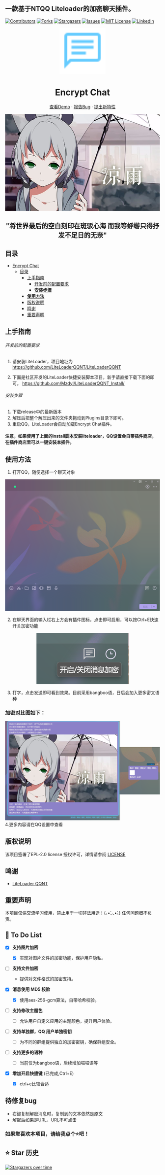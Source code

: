 ## 一款基于NTQQ Liteloader的加密聊天插件。

<!-- PROJECT SHIELDS -->

[![Contributors][contributors-shield]][contributors-url]
[![Forks][forks-shield]][forks-url]
[![Stargazers][stars-shield]][stars-url]
[![Issues][issues-shield]][issues-url]
[![MIT License][license-shield]][license-url]
[![LinkedIn][linkedin-shield]][linkedin-url]

<!-- PROJECT LOGO -->

<p align="center">
  <a href="https://github.com/WJZ-P/LiteLoaderQQNT-Encrypt-Chat/">
    <img src="src/assests/chat_blue.svg" alt="Logo" width="150" height="150" style="color: #66ccff;margin: 0">
  </a>
  <h1 align="center">Encrypt Chat</h1>
  <p align="center">
    <a href="https://github.com/WJZ-P/LiteLoaderQQNT-Encrypt-Chat">查看Demo</a>
    ·
    <a href="https://github.com/WJZ-P/LiteLoaderQQNT-Encrypt-Chat/issues">报告Bug</a>
    ·
    <a href="https://github.com/WJZ-P/LiteLoaderQQNT-Encrypt-Chat/issues">提出新特性</a>
  </p>
</p>

<p align="center">
  <a href="https://www.bilibili.com/video/BV12x411y7SN">
    <img src="src/assests/凉雨.jpg" alt="凉雨">
  </a>
</p>
<h2 align="center">"将世界最后的空白刻印在斑驳心海
而我等蜉蝣只得抒发不足日的无奈"</h2>

## 目录

- [Encrypt Chat](#projectname)
    - [目录](#目录)
        - [上手指南](#上手指南)
            - [开发前的配置要求](#开发前的配置要求)
            - [**安装步骤**](#安装步骤)
        - [**使用方法**](#使用方法)
        - [版权说明](#版权说明)
        - [鸣谢](#鸣谢)
        - [重要声明](#重要声明)

## 上手指南

###### 开发前的配置要求

1. 请安装LiteLoader，项目地址为 https://github.com/LiteLoaderQQNT/LiteLoaderQQNT
   
2. 下面是社区开发的LiteLoader快捷安装脚本项目，新手请直接下载下面的即可。
   https://github.com/Mzdyl/LiteLoaderQQNT_Install/

###### 安装步骤

1. 下载release中的最新版本
2. 解压后把整个解压出来的文件夹拖动到Plugins目录下即可。
3. 重启QQ，LiteLoader会自动加载Encrypt Chat插件。

#### 注意，如果使用了上面的install脚本安装liteloader，QQ设置会自带插件商店，在插件商店里可以一键安装本插件。

## 使用方法

1. 打开QQ，随便选择一个聊天对象
<p align="center">
  <a href="https://www.bilibili.com/video/BV12x411y7SN">
    <img src="src/assests/markdown/chatWindow.png" alt="聊天界面">
  </a>
</p>

2. 在聊天界面的输入栏右上方会有插件图标，点击即可启用，可以按Ctrl+E快速开关加密功能

<p align="center">
  <a href="https://www.bilibili.com/video/BV12x411y7SN">
    <img src="src/assests/markdown/funcBar.png" alt="功能窗口">
  </a>
</p>

3. 打字，点击发送即可看到效果。目前采用bangboo语，日后会加入更多密文语种

### 加密对比图如下：
<div style="display: flex; justify-content: center; align-items: center;">
  <a href="https://www.bilibili.com/video/BV12x411y7SN">
    <img src="src/assests/markdown/encryptedMessage.png" alt="消息" style="margin-right: 10px;">
  </a>
  <a href="https://www.bilibili.com/video/BV12x411y7SN">
    <img src="src/assests/markdown/normalMessage.png" alt="消息">
  </a>
</div>
4.更多内容请在QQ设置中查看

## 版权说明

该项目签署了EPL-2.0 license
授权许可，详情请参阅 [LICENSE](https://github.com/WJZ-P/LiteLoaderQQNT-Encrypt-Chat/blob/main/LICENSE)

## 鸣谢

- [LiteLoader QQNT](https://github.com/LiteLoaderQQNT/LiteLoaderQQNT?tab=readme-ov-file)

## 重要声明
本项目仅供交流学习使用，禁止用于一切非法用途！(｡•́︿•̀｡) 任何问题概不负责。

## 📝 To Do List

- [x] **支持图片加密**
   - [x] 实现对图片文件的加密功能，保护用户隐私。

    
- [ ] **支持文件加密**  
   - 提供对文件格式的加密支持。


- [x] **消息使用 MD5 校验**
   - [x] 使用aes-256-gcm算法，自带哈希校验。


- [ ] **支持修改主题色**  
   - [ ] 允许用户自定义应用的主题颜色，提升用户体验。


- [ ] **支持单独群，QQ 用户单独密钥**  
   - [ ] 为不同的群组提供独立的加密密钥，确保群组安全。


- [ ] **支持更多的语种**  
   - [ ]  当前仅为bangboo语，后续增加喵喵语等


- [x] **增加开启快捷键** (已完成,Ctrl+E)
   - [x] ctrl+e比较合适


## 待修复bug

- 右键复制解密消息时，复制到的文本依然是原文
- 解密后如果是URL，URL不可点击

### 如果您喜欢本项目，请给我点个⭐吧！

## ⭐ Star 历史

[![Stargazers over time](https://starchart.cc/WJZ-P/LiteLoaderQQNT-Encrypt-Chat.svg?variant=adaptive)](https://starchart.cc/WJZ-P/LiteLoaderQQNT-Encrypt-Chat)
<!-- links -->

[your-project-path]:WJZ-P/LiteLoaderQQNT-Encrypt-Chat

[contributors-shield]: https://img.shields.io/github/contributors/WJZ-P/LiteLoaderQQNT-Encrypt-Chat.svg?style=flat-square

[contributors-url]: https://github.com/WJZ-P/LiteLoaderQQNT-Encrypt-Chat/graphs/contributors

[forks-shield]: https://img.shields.io/github/forks/WJZ-P/LiteLoaderQQNT-Encrypt-Chat.svg?style=flat-square

[forks-url]: https://github.com/WJZ-P/LiteLoaderQQNT-Encrypt-Chat/network/members

[stars-shield]: https://img.shields.io/github/stars/WJZ-P/LiteLoaderQQNT-Encrypt-Chat.svg?style=flat-square

[stars-url]: https://github.com/WJZ-P/LiteLoaderQQNT-Encrypt-Chat/stargazers

[issues-shield]: https://img.shields.io/github/issues/WJZ-P/LiteLoaderQQNT-Encrypt-Chat.svg?style=flat-square

[issues-url]: https://img.shields.io/github/issues/WJZ-P/LiteLoaderQQNT-Encrypt-Chat.svg

[license-shield]: https://img.shields.io/github/license/WJZ-P/LiteLoaderQQNT-Encrypt-Chat.svg?style=flat-square

[license-url]: https://github.com/WJZ-P/LiteLoaderQQNT-Encrypt-Chat/blob/main/LICENSE

[linkedin-shield]: https://img.shields.io/badge/-LinkedIn-black.svg?style=flat-square&logo=linkedin&colorB=555

[linkedin-url]: https://linkedin.com/in/shaojintian



